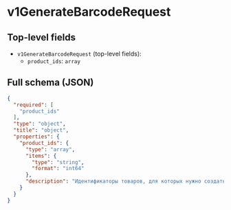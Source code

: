 # v1GenerateBarcodeRequest

## Top-level fields
- `v1GenerateBarcodeRequest` (top-level fields):
  - `product_ids`: `array`

## Full schema (JSON)
```json
{
  "required": [
    "product_ids"
  ],
  "type": "object",
  "title": "object",
  "properties": {
    "product_ids": {
      "type": "array",
      "items": {
        "type": "string",
        "format": "int64"
      },
      "description": "Идентификаторы товаров, для которых нужно создать штрихкод."
    }
  }
}
```
